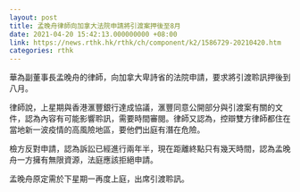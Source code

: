 ```yaml
---
layout: post
title: 孟晚舟律師向加拿大法院申請將引渡案押後至8月
date: 2021-04-20 15:42:13.000000000 +08:00
link: https://news.rthk.hk/rthk/ch/component/k2/1586729-20210420.htm
categories: rthk
---
```


華為副董事長孟晚舟的律師，向加拿大卑詩省的法院申請，要求將引渡聆訊押後到八月。

律師說，上星期與香港滙豐銀行達成協議，滙豐同意公開部分與引渡案有關的文件，認為內容有可能影響聆訊，需要時間審閱。律師又認為，控辯雙方律師都住在當地新一波疫情的高風險地區，要他們出庭有潛在危險。  

檢方反對申請，認為訴訟已經進行兩年半，現在距離終點只有幾天時間，認為孟晚舟一方擁有無限資源，法庭應該拒絕申請。 

孟晚舟原定需於下星期一再度上庭，出席引渡聆訊。
